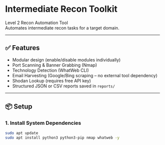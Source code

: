 # Intermediate Recon Toolkit

Level 2 Recon Automation Tool  
Automates intermediate recon tasks for a target domain.

---

## ✅ Features
- Modular design (enable/disable modules individually)
- Port Scanning & Banner Grabbing (Nmap)
- Technology Detection (WhatWeb CLI)
- Email Harvesting (Google/Bing scraping – no external tool dependency)
- Shodan Lookup (requires free API key)
- Structured JSON or CSV reports saved in `reports/`

---

## 📦 Setup

### 1. Install System Dependencies
```bash
sudo apt update
sudo apt install python3 python3-pip nmap whatweb -y
